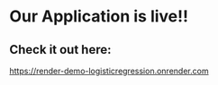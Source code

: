 # Our Application is live!!
## Check it out here:
https://render-demo-logisticregression.onrender.com
